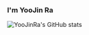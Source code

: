 ### I'm YooJin Ra

<!--
**YooJinRa/YooJinRa** is a ✨ _special_ ✨ repository because its `README.md` (this file) appears on your GitHub profile.

Here are some ideas to get you started:

- 🔭 I’m currently working on ...
- 🌱 I’m currently learning ...
- 👯 I’m looking to collaborate on ...
- 🤔 I’m looking for help with ...
- 💬 Ask me about ...
- 📫 How to reach me: ...
- 😄 Pronouns: ...
- ⚡ Fun fact: ...
-->
![YooJinRa's GitHub stats](https://github-readme-stats.vercel.app/api?username=YooJinRa&theme=swift&show_icons=true&border_radius=0)
